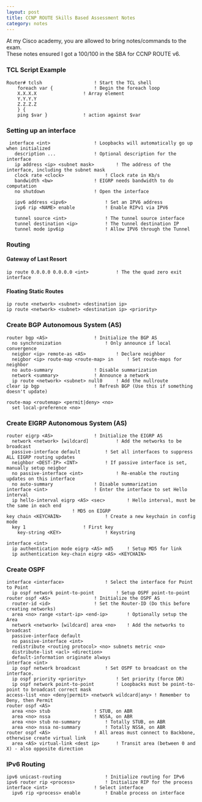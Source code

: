 ```yaml
---
layout: post
title: CCNP ROUTE Skills Based Assessment Notes
category: notes
---
```


At my Cisco academy, you are allowed to bring notes/commands to the exam.  
These notes ensured I got a 100/100 in the SBA for CCNP ROUTE v6.

### TCL Script Example
	Router# tclsh					! Start the TCL shell
		foreach var {				! Begin the foreach loop
		X.X.X.X					! Array element
		Y.Y.Y.Y
		Z.Z.Z.Z
		} {
		ping $var }				! action against $var

### Setting up an interface
	 interface <int>				! Loopbacks will automatically go up when initialized
	   description ...				! Optional description for the interface
	   ip address <ip> <subnet mask>		! The address of the interface, including the subnet mask
	   clock rate <clock>				! Clock rate in Kb/s
	   bandwidth <bw>				! EIGRP needs bandwidth to do computation
	   no shutdown					! Open the interface

	   ipv6 address <ipv6>				! Set an IPV6 address
	   ivp6 rip <NAME> enable			! Enable RIPv1 via IPV6

	   tunnel source <int>				! The tunnel source interface
	   tunnel destination <ip>			! The tunnel destination IP
	   tunnel mode ipv6ip				! Allow IPV6 through the Tunnel

### Routing

#### Gateway of Last Resort

    ip route 0.0.0.0 0.0.0.0 <int>			! The the quad zero exit interface

#### Floating Static Routes

	ip route <network> <subnet> <destination ip>
	ip route <network> <subnet> <destination ip> <priority>

### Create BGP Autonomous System (AS)
	router bgp <AS>					! Initialize the BGP AS
	  no synchronization				! Only announce if local convergence
	  neigbor <ip> remote-as <AS>			! Declare neighbor
	  neigbor <ip> route-map <route-map> in		! Set route-maps for neighbor
	  no auto-summary				! Disable summarization
	  network <summary>				! Announce a network
	  ip route <network> <subnet> null0		! Add the nullroute
	clear ip bgp					! Refresh BGP (Use this if something doesn't update)

	route-map <routemap> <permit|deny> <no>
	  set local-preference <no>

### Create EIGRP Autonomous System (AS)
	router eigrp <AS>				! Initialize the EIGRP AS
	  network <network> [wildcard]			! Add the networks to be broadcast
	  passive-interface default			! Set all interfaces to suppress ALL EIGRP routing updates
      neighbor <DEST-IP> <INT>			! If passive interface is set, manually setup neigbor
	  no passive-interface <int>			! Re-enable the routing updates on this interface
	  no auto-summary				! Disable summarization
    interface <int>					! Enter the interface to set Hello interval
      ip hello-interval eigrp <AS> <sec>		! Hello interval, must be the same in each end
							! MD5 on EIGRP
    key chain <KEYCHAIN>				! Create a new keychain in config mode
      key 1						! First key
        key-string <KEY>				! Keystring

    interface <int>
      ip authentication mode eigrp <AS> md5		! Setup MD5 for link
      ip authentication key-chain eigrp <AS> <KEYCHAIN>

### Create OSPF
	interface <interface>				! Select the interface for Point to Point
	  ip ospf network point-to-point		! Setup OSPF point-to-point
	router ospf <AS>				! Initialize the OSPF AS
	  router-id <id>				! Set the Router-ID (Do this before creating networks)
	  area <no> range <start-ip> <end-ip>		! Optionally setup the Area
	  network <network> [wildcard] area <no>	! Add the networks to broadcast
	  passive-interface default
	  no passive-interface <int>
	  redistribute <routing protocol> <no> subnets metric <no>
	  distribute-list <acl> <direction>
	  default-information originate always
	interface <int>
	  ip ospf network broadcast			! Set OSPF to broadcast on the interface.
	  ip ospf priority <priority>			! Set priority (force DR)
      ip ospf network point-to-point		! Loopbacks must be point-to-point to broadcast correct mask 
    access-list <no> <deny|permit> <network wildcard|any> ! Remember to Deny, then Permit
	router ospf <AS>
	  area <no> stub				! STUB, on ABR
	  area <no> nssa				! NSSA, on ABR
	  area <no> stub no-summary			! Totally STUB, on ABR
	  area <no> nssa no-summary			! Totally NSSA, on ABR
	router ospf <AS>				! All areas must connect to Backbone, otherwise create virtual link
	  area <AS>	virtual-link <dest ip>		! Transit area (between 0 and X) - also opposite direction

### IPv6 Routing
	ipv6 unicast-routing				! Initialize routing for IPv6
	ipv6 router rip <process>			! Initialize RIP for the process
	interface <int>					! Select interface
	  ipv6 rip <process> enable			! Enable process on interface

